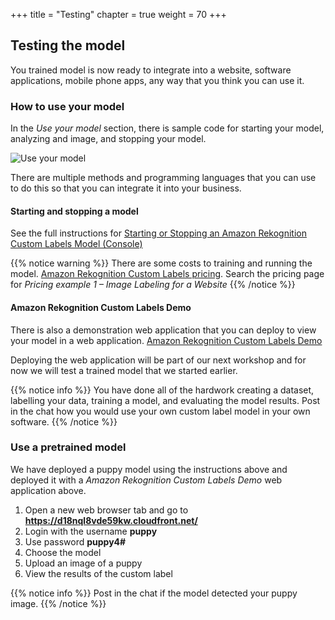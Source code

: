 +++
title = "Testing"
chapter = true
weight = 70
+++

## Testing the model

You trained model is now ready to integrate into a website, software applications, mobile phone apps, any way that you think you can use it.

### How to use your model

In the *Use your model* section, there is sample code for starting your model, analyzing and image, and stopping your model.

![Use your model](70_testing/images/testing-01.jpg "Use your model")

There are multiple methods and programming languages that you can use to do this so that you can integrate it into your business.

#### Starting and stopping a model

See the full instructions for [Starting or Stopping an Amazon Rekognition Custom Labels Model (Console)](https://docs.aws.amazon.com/rekognition/latest/customlabels-dg/rm-start-model-console.html)

{{% notice warning %}}
There are some costs to training and running the model. [Amazon Rekognition Custom Labels pricing](https://aws.amazon.com/rekognition/pricing/). Search the pricing page for *Pricing example 1 – Image Labeling for a Website*
{{% /notice %}}

#### Amazon Rekognition Custom Labels Demo

There is also a demonstration web application that you can deploy to view your model in a web application. [Amazon Rekognition Custom Labels Demo](https://github.com/aws-samples/amazon-rekognition-custom-labels-demo)

Deploying the web application will be part of our next workshop and for now we will test a trained model that we started earlier.

{{% notice info %}}
You have done all of the hardwork creating a dataset, labelling your data, training a model, and evaluating the model results. Post in the chat how you would use your own custom label model in your own software.
{{% /notice %}}

### Use a pretrained model

We have deployed a puppy model using the instructions above and deployed it with a *Amazon Rekognition Custom Labels Demo* web application above.

1. Open a new web browser tab and go to **https://d18nql8vde59kw.cloudfront.net/**
2. Login with the username **puppy**
3. Use password **puppy4#**
4. Choose the model
5. Upload an image of a puppy
6. View the results of the custom label

{{% notice info %}}
Post in the chat if the model detected your puppy image.
{{% /notice %}}
